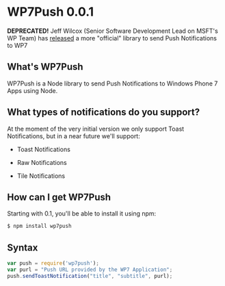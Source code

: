WP7Push 0.0.1
=============
__DEPRECATED!__ Jeff Wilcox (Senior Software Development Lead on MSFT's WP Team) has [released](https://github.com/jeffwilcox/mpns) a more "official" library to send Push Notifications to WP7
## What's WP7Push

WP7Push is a Node library to send Push Notifications to Windows Phone 7 Apps using Node. 

## What types of notifications do you support?

At the moment of the very initial version we only support Toast Notifications, but in a near future we'll support:


* Toast Notifications
	
* Raw Notifications
	
* Tile Notifications

## How can I get WP7Push

Starting with 0.1, you'll be able to install it using npm:

```bash
$ npm install wp7push
```

## Syntax
```javascript
var push = require('wp7push');
var purl = "Push URL provided by the WP7 Application";
push.sendToastNotification("title", "subtitle", purl);
```


	
	
